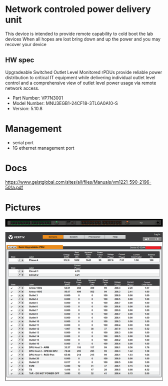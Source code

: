 # Network controled power delivery unit

This device is intended to provide remote capability to cold boot the lab devices
When all hopes are lost bring down and up the power and you may recover your device

## HW spec

Upgradeable Switched Outlet Level Monitored rPDUs provide reliable power distribution to critical IT equipment while delivering individual outlet level control and a comprehensive view of outlet level power usage via remote network access.

- Part Number: VP7N3001
- Model Number: MNU3EGB1-24CF18-3TL6A0A10-S
- Version: 5.10.8

# Management

- serial port
- 1G ethernet management port

# Docs

https://www.geistglobal.com/sites/all/files/Manuals/vm1221_590-2196-501a.pdf

# Pictures

![front](front.png)

![interface](interface.png)

